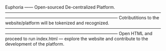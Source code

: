 Euphoria ——
Open-sourced De-centralized Platform. 
——————————————————————————————————————————————————————————————
Cotributitions to the website/platform will be tokenized and recognized. 
——————————————————————————————————————————————————————————————
Open HTML and proceed to run index.html — explore the website and contribute to the development of the platform. 
